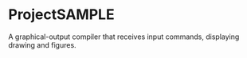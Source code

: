 ProjectSAMPLE
=============

A graphical-output compiler that receives input commands, displaying drawing and figures.
